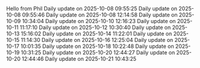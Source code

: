 ﻿Hello from Phil
Daily update on 2025-10-08 09:55:25
Daily update on 2025-10-08 09:55:46
Daily update on 2025-10-08 12:14:58
Daily update on 2025-10-09 10:34:04
Daily update on 2025-10-10 12:16:23
Daily update on 2025-10-11 11:17:10
Daily update on 2025-10-12 10:30:40
Daily update on 2025-10-13 15:16:02
Daily update on 2025-10-14 11:22:01
Daily update on 2025-10-15 11:14:30
Daily update on 2025-10-16 12:25:04
Daily update on 2025-10-17 10:01:35
Daily update on 2025-10-18 10:22:48
Daily update on 2025-10-19 10:31:25
Daily update on 2025-10-20 12:44:27
Daily update on 2025-10-20 12:44:46
Daily update on 2025-10-21 10:43:25
